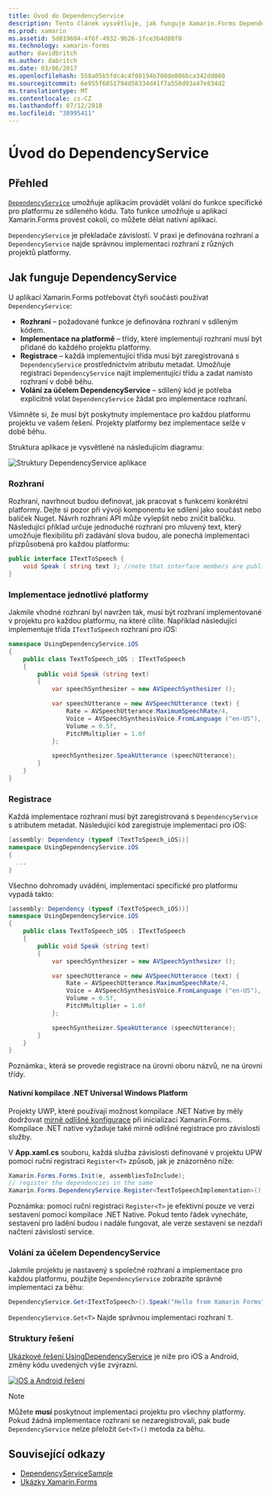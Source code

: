 ```yaml
---
title: Úvod do DependencyService
description: Tento článek vysvětluje, jak funguje Xamarin.Forms DependencyService třídy pro přístup k funkcím nativní platformy.
ms.prod: xamarin
ms.assetid: 5d019604-4f6f-4932-9b26-1fce3b4d88f8
ms.technology: xamarin-forms
author: davidbritch
ms.author: dabritch
ms.date: 03/06/2017
ms.openlocfilehash: 558a05b5fdc4c4f08194b708de886bca342dd860
ms.sourcegitcommit: 6e955f6851794d58334d41f7a550d93a47e834d2
ms.translationtype: MT
ms.contentlocale: cs-CZ
ms.lasthandoff: 07/12/2018
ms.locfileid: "38995411"
---
```

# <a name="introduction-to-dependencyservice"></a>Úvod do DependencyService

## <a name="overview"></a>Přehled

[`DependencyService`](xref:Xamarin.Forms.DependencyService) umožňuje aplikacím provádět volání do funkce specifické pro platformu ze sdíleného kódu. Tato funkce umožňuje u aplikací Xamarin.Forms provést cokoli, co můžete dělat nativní aplikaci.

`DependencyService` je překladače závislostí. V praxi je definována rozhraní a `DependencyService` najde správnou implementaci rozhraní z různých projektů platformy.

## <a name="how-dependencyservice-works"></a>Jak funguje DependencyService

U aplikací Xamarin.Forms potřebovat čtyři součásti používat `DependencyService`:

- **Rozhraní** &ndash; požadované funkce je definována rozhraní v sdíleným kódem.
- **Implementace na platformě** &ndash; třídy, které implementují rozhraní musí být přidané do každého projektu platformy.
- **Registrace** &ndash; každá implementující třída musí být zaregistrovaná s `DependencyService` prostřednictvím atributu metadat. Umožňuje registraci `DependencyService` najít implementující třídu a zadat namísto rozhraní v době běhu.
- **Volání za účelem DependencyService** &ndash; sdílený kód je potřeba explicitně volat `DependencyService` žádat pro implementace rozhraní.

Všimněte si, že musí být poskytnuty implementace pro každou platformu projektu ve vašem řešení. Projekty platformy bez implementace selže v době běhu.

Struktura aplikace je vysvětlené na následujícím diagramu:

![](introduction-images/overview-diagram.png "Struktury DependencyService aplikace")

### <a name="interface"></a>Rozhraní

Rozhraní, navrhnout budou definovat, jak pracovat s funkcemi konkrétní platformy. Dejte si pozor při vývoji komponentu ke sdílení jako součást nebo balíček Nuget. Návrh rozhraní API může vylepšit nebo zničit balíčku. Následující příklad určuje jednoduché rozhraní pro mluvený text, který umožňuje flexibilitu při zadávání slova budou, ale ponechá implementaci přizpůsobená pro každou platformu:

```csharp
public interface ITextToSpeech {
    void Speak ( string text ); //note that interface members are public by default
}
```

### <a name="implementation-per-platform"></a>Implementace jednotlivé platformy

Jakmile vhodné rozhraní byl navržen tak, musí být rozhraní implementované v projektu pro každou platformu, na které cílíte. Například následující implementuje třída `ITextToSpeech` rozhraní pro iOS:

```csharp
namespace UsingDependencyService.iOS
{
    public class TextToSpeech_iOS : ITextToSpeech
    {
        public void Speak (string text)
        {
            var speechSynthesizer = new AVSpeechSynthesizer ();

            var speechUtterance = new AVSpeechUtterance (text) {
                Rate = AVSpeechUtterance.MaximumSpeechRate/4,
                Voice = AVSpeechSynthesisVoice.FromLanguage ("en-US"),
                Volume = 0.5f,
                PitchMultiplier = 1.0f
            };

            speechSynthesizer.SpeakUtterance (speechUtterance);
        }
    }
}
```

### <a name="registration"></a>Registrace

Každá implementace rozhraní musí být zaregistrovaná s `DependencyService` s atributem metadat. Následující kód zaregistruje implementaci pro iOS:

```csharp
[assembly: Dependency (typeof (TextToSpeech_iOS))]
namespace UsingDependencyService.iOS
{
  ...
}
```

Všechno dohromady uvádění, implementaci specifické pro platformu vypadá takto:

```csharp
[assembly: Dependency (typeof (TextToSpeech_iOS))]
namespace UsingDependencyService.iOS
{
    public class TextToSpeech_iOS : ITextToSpeech
    {
        public void Speak (string text)
        {
            var speechSynthesizer = new AVSpeechSynthesizer ();

            var speechUtterance = new AVSpeechUtterance (text) {
                Rate = AVSpeechUtterance.MaximumSpeechRate/4,
                Voice = AVSpeechSynthesisVoice.FromLanguage ("en-US"),
                Volume = 0.5f,
                PitchMultiplier = 1.0f
            };

            speechSynthesizer.SpeakUtterance (speechUtterance);
        }
    }
}
```

Poznámka:, která se provede registrace na úrovni oboru názvů, ne na úrovni třídy.

#### <a name="universal-windows-platform-net-native-compilation"></a>Nativní kompilace .NET Universal Windows Platform

Projekty UWP, které používají možnost kompilace .NET Native by měly dodržovat [mírně odlišné konfigurace](~/xamarin-forms/platform/windows/installation/index.md#target-invocation-exception) při inicializaci Xamarin.Forms. Kompilace .NET native vyžaduje také mírně odlišné registrace pro závislosti služby.

V **App.xaml.cs** souboru, každá služba závislosti definované v projektu UPW pomocí ruční registraci `Register<T>` způsob, jak je znázorněno níže:

```csharp
Xamarin.Forms.Forms.Init(e, assembliesToInclude);
// register the dependencies in the same
Xamarin.Forms.DependencyService.Register<TextToSpeechImplementation>();
```

Poznámka: pomocí ruční registraci `Register<T>` je efektivní pouze ve verzi sestavení pomocí kompilace .NET Native. Pokud tento řádek vynecháte, sestavení pro ladění budou i nadále fungovat, ale verze sestavení se nezdaří načtení závislostí service.

### <a name="call-to-dependencyservice"></a>Volání za účelem DependencyService

Jakmile projektu je nastavený s společné rozhraní a implementace pro každou platformu, použijte `DependencyService` zobrazíte správné implementaci za běhu:

```csharp
DependencyService.Get<ITextToSpeech>().Speak("Hello from Xamarin Forms");
```

`DependencyService.Get<T>` Najde správnou implementaci rozhraní `T`.

### <a name="solution-structure"></a>Struktury řešení

[Ukázkové řešení UsingDependencyService](https://developer.xamarin.com/samples/UsingDependencyService/) je níže pro iOS a Android, změny kódu uvedených výše zvýrazní.

 [![iOS a Android řešení](introduction-images/solution-sml.png "DependencyService ukázkové řešení struktura")](introduction-images/solution.png#lightbox "DependencyService ukázkové řešení struktura")

> [!NOTE]
> Můžete **musí** poskytnout implementaci projektu pro všechny platformy. Pokud žádná implementace rozhraní se nezaregistrovali, pak bude `DependencyService` nelze přeložit `Get<T>()` metoda za běhu.


## <a name="related-links"></a>Související odkazy

- [DependencyServiceSample](https://developer.xamarin.com/samples/xamarin-forms/UsingDependencyService/)
- [Ukázky Xamarin.Forms](https://developer.xamarin.com/samples/xamarin-forms/all/)
